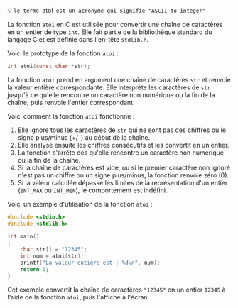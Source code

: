 💡 `le terme `atoi` est un acronyme qui signifie "ASCII to integer"`

La fonction `atoi` en C est utilisée pour convertir une chaîne de caractères en un entier de type `int`. Elle fait partie de la bibliothèque standard du langage C et est définie dans l'en-tête `stdlib.h`.

Voici le prototype de la fonction `atoi` :

```c
int atoi(const char *str);
```

La fonction `atoi` prend en argument une chaîne de caractères `str` et renvoie la valeur entière correspondante. Elle interprète les caractères de `str` jusqu'à ce qu'elle rencontre un caractère non numérique ou la fin de la chaîne, puis renvoie l'entier correspondant.

Voici comment la fonction `atoi` fonctionne :

1. Elle ignore tous les caractères de `str` qui ne sont pas des chiffres ou le signe plus/minus (+/-) au début de la chaîne.
2. Elle analyse ensuite les chiffres consécutifs et les convertit en un entier.
3. La fonction s'arrête dès qu'elle rencontre un caractère non numérique ou la fin de la chaîne.
4. Si la chaîne de caractères est vide, ou si le premier caractère non ignoré n'est pas un chiffre ou un signe plus/minus, la fonction renvoie zéro (0).
5. Si la valeur calculée dépasse les limites de la représentation d'un entier (`INT_MAX` ou `INT_MIN`), le comportement est indéfini.

Voici un exemple d'utilisation de la fonction `atoi` :

```c
#include <stdio.h>
#include <stdlib.h>

int main() 
{
    char str[] = "12345";
    int num = atoi(str);
    printf("La valeur entière est : %d\n", num);
    return 0;
}
```

Cet exemple convertit la chaîne de caractères `"12345"` en un entier `12345` à l'aide de la fonction `atoi`, puis l'affiche à l'écran.